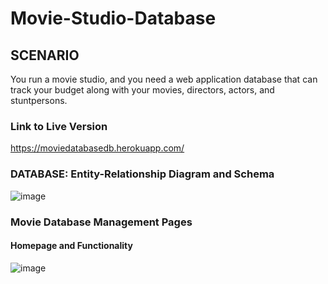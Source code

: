 # Movie-Studio-Database
## SCENARIO
You run a movie studio, and you need a web application database that can track your budget along with your movies, directors, actors, and stuntpersons.

### Link to Live Version
https://moviedatabasedb.herokuapp.com/

### DATABASE: Entity-Relationship Diagram and Schema

![image](https://user-images.githubusercontent.com/67284108/171338045-097ef8a1-98f5-4248-8761-38bbb7bd9317.png)


### Movie Database Management Pages

#### Homepage and Functionality
![image](https://user-images.githubusercontent.com/67284108/171338530-98a4cac2-583f-4e02-b6a4-db23fabf819f.png)


